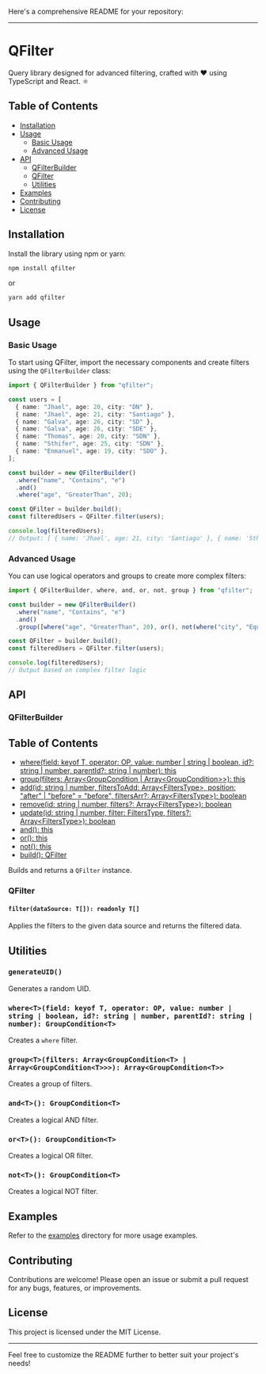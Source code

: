 Here's a comprehensive README for your repository:

---

# QFilter

Query library designed for advanced filtering, crafted with ❤ using TypeScript and React. ⚛

## Table of Contents

- [Installation](#installation)
- [Usage](#usage)
  - [Basic Usage](#basic-usage)
  - [Advanced Usage](#advanced-usage)
- [API](#api)
  - [QFilterBuilder](#qfilterbuilder)
  - [QFilter](#qfilter)
  - [Utilities](#utilities)
- [Examples](#examples)
- [Contributing](#contributing)
- [License](#license)

## Installation

Install the library using npm or yarn:

```bash
npm install qfilter
```

or

```bash
yarn add qfilter
```

## Usage

### Basic Usage

To start using QFilter, import the necessary components and create filters using the `QFilterBuilder` class:

```typescript
import { QFilterBuilder } from "qfilter";

const users = [
  { name: "Jhael", age: 20, city: "DN" },
  { name: "Jhael", age: 21, city: "Santiago" },
  { name: "Galva", age: 26, city: "SD" },
  { name: "Galva", age: 26, city: "SDE" },
  { name: "Thomas", age: 20, city: "SDN" },
  { name: "Sthifer", age: 25, city: "SDN" },
  { name: "Enmanuel", age: 19, city: "SDO" },
];

const builder = new QFilterBuilder()
  .where("name", "Contains", "e")
  .and()
  .where("age", "GreaterThan", 20);

const QFilter = builder.build();
const filteredUsers = QFilter.filter(users);

console.log(filteredUsers);
// Output: [ { name: 'Jhael', age: 21, city: 'Santiago' }, { name: 'Sthifer', age: 25, city: 'SDN' } ]
```

### Advanced Usage

You can use logical operators and groups to create more complex filters:

```typescript
import { QFilterBuilder, where, and, or, not, group } from "qfilter";

const builder = new QFilterBuilder()
  .where("name", "Contains", "e")
  .and()
  .group([where("age", "GreaterThan", 20), or(), not(where("city", "Equal", "SD"))]);

const QFilter = builder.build();
const filteredUsers = QFilter.filter(users);

console.log(filteredUsers);
// Output based on complex filter logic
```

## API

### QFilterBuilder

## Table of Contents

- [where(field: keyof T, operator: OP, value: number | string | boolean, id?: string | number, parentId?: string | number): this](#wherefield-keyof-t-operator-op-value-number--string--boolean-id-string--number-parentid-string--number-this)
- [group(filters: Array<GroupCondition<T> | Array<GroupCondition<T>>>): this](#groupfilters-arraygroupconditiont--arraygroupconditiont-this)
- [add(id: string | number, filtersToAdd: Array<FiltersType<T>>, position: "after" | "before" = "before", filtersArr?: Array<FiltersType<T>>): boolean](#addid-string--number-filterstoadd-arrayfilterstypet-position-after--before--before-filtersarr-arrayfilterstypet-boolean)
- [remove(id: string | number, filters?: Array<FiltersType<T>>): boolean](#removeid-string--number-filters-arrayfilterstypet-boolean)
- [update(id: string | number, filter: FiltersType<T>, filters?: Array<FiltersType<T>>): boolean](#updateid-string--number-filter-filterstypet-filters-arrayfilterstypet-boolean)
- [and(): this](#and-this)
- [or(): this](#or-this)
- [not(): this](#not-this)
- [build(): QFilter<T>](#build-qfiltert)

Builds and returns a `QFilter` instance.

### QFilter

#### `filter(dataSource: T[]): readonly T[]`

Applies the filters to the given data source and returns the filtered data.

## Utilities

### `generateUID()`

Generates a random UID.

### `where<T>(field: keyof T, operator: OP, value: number | string | boolean, id?: string | number, parentId?: string | number): GroupCondition<T>`

Creates a `where` filter.

### `group<T>(filters: Array<GroupCondition<T> | Array<GroupCondition<T>>>): Array<GroupCondition<T>>`

Creates a group of filters.

### `and<T>(): GroupCondition<T>`

Creates a logical AND filter.

### `or<T>(): GroupCondition<T>`

Creates a logical OR filter.

### `not<T>(): GroupCondition<T>`

Creates a logical NOT filter.

## Examples

Refer to the [examples](./examples) directory for more usage examples.

## Contributing

Contributions are welcome! Please open an issue or submit a pull request for any bugs, features, or improvements.

## License

This project is licensed under the MIT License.

---

Feel free to customize the README further to better suit your project's needs!
